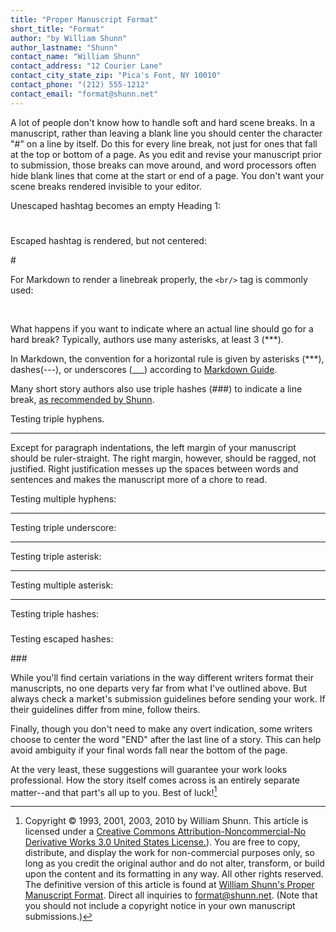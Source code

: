 ```yaml
---
title: "Proper Manuscript Format"
short_title: "Format"
author: "by William Shunn"
author_lastname: "Shunn"
contact_name: "William Shunn"
contact_address: "12 Courier Lane"
contact_city_state_zip: "Pica's Font, NY 10010"
contact_phone: "(212) 555-1212"
contact_email: "format@shunn.net"
---
```

A lot of people don't know how to handle soft and hard scene breaks. In a manuscript, rather than leaving a blank line you should center the character "#" on a line by itself. Do this for every line break, not just for ones that fall at the top or bottom of a page. As you edit and revise your manuscript prior to submission, those breaks can move around, and word processors often hide blank lines that come at the start or end of a page. You don't want your scene breaks rendered invisible to your editor.

Unescaped hashtag becomes an empty Heading 1:

#

Escaped hashtag is rendered, but not centered:

\#

For Markdown to render a linebreak properly, the `<br/>` tag is commonly used:

<br/>

What happens if you want to indicate where an actual line should go for a hard break? Typically, authors use many asterisks, at least 3 (***).

In Markdown, the convention for a horizontal rule is given by asterisks (***), dashes(---), or underscores (___) according to [Markdown Guide](https://www.markdownguide.org/basic-syntax#horizontal-rules).

Many short story authors also use triple hashes (###) to indicate a line break, [as recommended by Shunn](https://www.shunn.net/format/2012/08/differentiating_major_and_mino.html).

Testing triple hyphens.

---

Except for paragraph indentations, the left margin of your manuscript should be ruler-straight. The right margin, however, should be ragged, not justified. Right justification messes up the spaces between words and sentences and makes the manuscript more of a chore to read.

Testing multiple hyphens:

-----------

Testing triple underscore:

___

Testing triple asterisk:

***

Testing multiple asterisk:

***************

Testing triple hashes:

###

Testing escaped hashes:

\###

While you'll find certain variations in the way different writers format their manuscripts, no one departs very far from what I've outlined above. But always check a market's submission guidelines before sending your work. If their guidelines differ from mine, follow theirs.

Finally, though you don't need to make any overt indication, some writers choose to center the word "END" after the last line of a story. This can help avoid ambiguity if your final words fall near the bottom of the page.

At the very least, these suggestions will guarantee your work looks professional. How the story itself comes across is an entirely separate matter--and that part's all up to you. Best of luck![^copyright]

[^copyright]: Copyright © 1993, 2001, 2003, 2010 by William Shunn. This article is licensed under a [Creative Commons Attribution-Noncommercial-No Derivative Works 3.0 United States License.](http://creativecommons.org/licenses/by-nc-nd/3.0/us/)). You are free to copy, distribute, and display the work for non-commercial purposes only, so long as you credit the original author and do not alter, transform, or build upon the content and its formatting in any way. All other rights reserved. The definitive version of this article is found at [William Shunn's Proper Manuscript Format](http://www.shunn.net/format.html). Direct all inquiries to format@shunn.net. (Note that you should not include a copyright notice in your own manuscript submissions.)